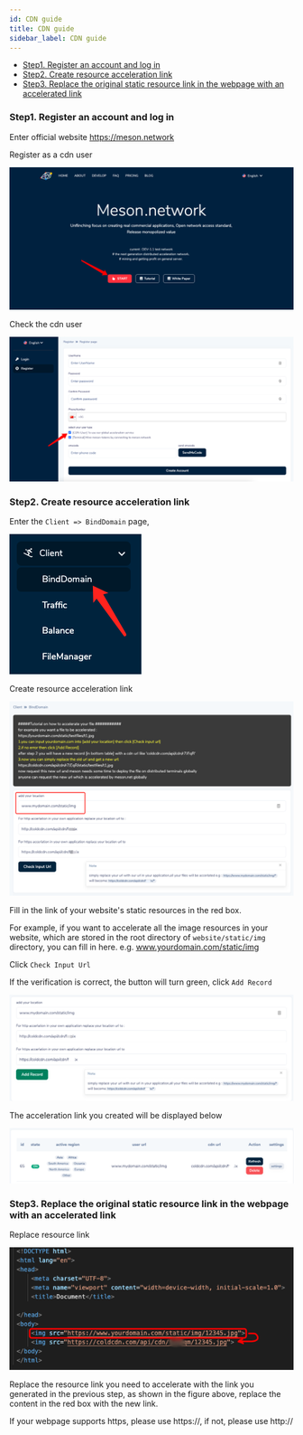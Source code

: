```yaml
---
id: CDN guide
title: CDN guide
sidebar_label: CDN guide
---
```


- [Step1. Register an account and log in](#step1-register-an-account-and-log-in)
- [Step2. Create resource acceleration link](#step2-create-resource-acceleration-link)
- [Step3. Replace the original static resource link in the webpage with an accelerated link](#step3-replace-the-original-static-resource-link-in-the-webpage-with-an-accelerated-link)

### Step1. Register an account and log in

Enter official website  <https://meson.network>

Register as a cdn user

![avatar](./img/reg1.png)

Check the cdn user

![avatar](./img/reg2.png)

### Step2. Create resource acceleration link

Enter the `Client => BindDomain` page,

![avatar](./img/bind1.png)

Create resource acceleration link

![avatar](./img/bind2.png)

Fill in the link of your website's static resources in the red box.

For example, if you want to accelerate all the image resources in your website, which are stored in the root directory of `website/static/img` directory, you can fill in here. e.g. www.yourdomain.com/static/img

Click `Check Input Url`

If the verification is correct, the button will turn green, click `Add Record`

![avatar](./img/bind3.png)

The acceleration link you created will be displayed below

![avatar](./img/bind4.png)

### Step3. Replace the original static resource link in the webpage with an accelerated link

Replace resource link

![avatar](./img/use1.png)

Replace the resource link you need to accelerate with the link you generated in the previous step, as shown in the figure above, replace the content in the red box with the new link.

If your webpage supports https, please use https://, if not, please use http://


